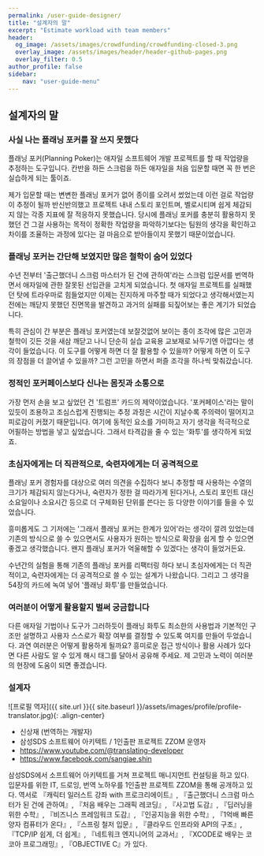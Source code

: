 ```yaml
---
permalink: /user-guide-designer/
title: "설계자의 말"
excerpt: "Estimate workload with team members"
header:
  og_image: /assets/images/crowdfunding/crowdfunding-closed-3.png
  overlay_image: /assets/images/header/header-github-pages.png
  overlay_filter: 0.5
author_profile: false
sidebar:
    nav: "user-guide-menu"
---
```


## 설계자의 말

### 사실 나는 플래닝 포커를 잘 쓰지 못했다
플래닝 포커(Planning Poker)는 애자일 소프트웨어 개발 프로젝트를 할 때 작업량을 추정하는 도구입니다. 칸반을 하든 스크럼을 하든 애자일을 처음 입문할 때면 꼭 한 번은 실습하게 되는 툴이죠.

제가 입문할 때는 변변한 플래닝 포커가 없어 종이를 오려서 썼었는데 이런 걸로 작업량이 추정이 될까 반신반의했고 프로젝트 내내 스토리 포인트며, 벨로시티며 쉽게 체감되지 않는 각종 지표에 잘 적응하지 못했습니다. 당시에 플래닝 포커를 충분히 활용하지 못했던 건 그걸 사용하는 목적이 정확한 작업량을 파악하기보다는 팀원의 생각을 확인하고 차이를 조율하는 과정에 있다는 걸 마음으로 받아들이지 못했기 때문이었습니다.

### 플래닝 포커는 간단해 보였지만 많은 철학이 숨어 있었다
수년 전부터 '출근했더니 스크럼 마스터가 된 건에 관하여'라는 스크럼 입문서를 번역하면서 애자일에 관한 잘못된 선입관을 고치게 되었습니다. 첫 애자일 프로젝트를 실패했던 탓에 트라우마로 힘들었지만 이제는 진지하게 마주할 때가 되었다고 생각해서였는지 전에는 깨닫지 못했던 진면목을 발견하고 과거의 실패를 되짚어보는 좋은 계기가 되었습니다. 

특히 관심이 간 부분은 플래닝 포커였는데 보잘것없어 보이는 종이 조각에 많은 고민과 철학이 깃든 것을 새삼 깨닫고 나니 단순히 실습 교육용 교보재로 놔두기엔 아깝다는 생각이 들었습니다. 이 도구를 어떻게 하면 더 잘 활용할 수 있을까? 어떻게 하면 이 도구의 장점을 더 끌어낼 수 있을까? 그런 고민을 하면서 퍼즐 조각을 하나씩 맞춰갔습니다.

### 정적인 포커페이스보다 신나는 몸짓과 소통으로
가장 먼저 손을 보고 싶었던 건 '트럼프' 카드의 제약이었습니다. '포커페이스'라는 말이 있듯이 조용하고 조심스럽게 진행되는 추정 과정은 시간이 지날수록 주의력이 떨어지고 피로감이 커졌기 때문입니다. 여기에 동적인 요소를 가미하고 자기 생각을 적극적으로 어필하는 방법을 넣고 싶었습니다. 그래서 타격감을 줄 수 있는 '화투'를 생각하게 되었죠.

### 초심자에게는 더 직관적으로, 숙련자에게는 더 공격적으로
플래닝 포커 경험자를 대상으로 여러 의견을 수집하다 보니 추정할 때 사용하는 수열의 크기가 체감되지 않는다거나, 숙련자가 정한 걸 따라가게 된다거나, 스토리 포인트 대신 소요일이나 소요시간 등으로 더 구체화된 단위를 쓴다는 등 다양한 이야기를 들을 수 있었습니다.

흥미롭게도 그 기저에는 '그래서 플래닝 포커는 한계가 있어'라는 생각이 깔려 있었는데 기존의 방식으로 쓸 수 있으면서도 사용자가 원하는 방식으로 확장을 쉽게 할 수 있으면 좋겠고 생각했습니다. 왠지 플래닝 포커가 억울해할 수 있겠다는 생각이 들었거든요.

수년간의 실험을 통해 기존의 플래닝 포커를 리팩터링 하다 보니 초심자에게는 더 직관적이고, 숙련자에게는 더 공격적으로 쓸 수 있는 설계가 나왔습니다. 그리고 그 생각을 54장의 카드에 녹여 넣어 '플래닝 화투'를 만들었습니다.

### 여러분이 어떻게 활용할지 벌써 궁금합니다
다른 애자일 기법이나 도구가 그러하듯이 플래닝 화투도 최소한의 사용법과 기본적인 구조만 설명하고 사용자 스스로가 확장 여부를 결정할 수 있도록 여지를 만들어 두었습니다. 과연 여러분은 어떻게 활용하게 될까요? 
흥미로운 접근 방식이나 활용 사례가 있다면 다른 사람도 알 수 있게 해시 태그를 달아서 공유해 주세요. 제 고민과 노력이 여러분의 현장에 도움이 되면 좋겠습니다.


### 설계자

![프로필 역자]({{ site.url }}{{ site.baseurl }}/assets/images/profile/profile-translator.jpg){: .align-center}
* 신상재 (번역하는 개발자)
* 삼성SDS 소프트웨어 아키텍트 / 1인출판 프로젝트 ZZOM 운영자
* <a href="https://www.youtube.com/@translating-developer" target="_blank">https://www.youtube.com/@translating-developer</a>
* <a href="https://www.facebook.com/sangjae.shin" target="_blank">https://www.facebook.com/sangjae.shin</a>

삼성SDS에서 소프트웨어 아키텍트를 거쳐 프로젝트 매니지먼트 컨설팅을 하고 있다. 입문자를 위한 IT, 드로잉, 번역 노하우를 1인출판 프로젝트 ZZOM을 통해 공개하고 있다. 역서로 『캐릭터 일러스트 강좌 with 프로크리에이트』, 『출근했더니 스크럼 마스터가 된 건에 관하여』, 『처음 배우는 그래픽 레코딩』, 『사고법 도감』, 『딥러닝을 위한 수학』, 『비즈니스 프레임워크 도감』, 『인공지능을 위한 수학』, 『1억배 빠른 양자 컴퓨터가 온다』, 『스프링 철저 입문』, 『클라우드 인프라와 API의 구조』, 『TCP/IP 쉽게, 더 쉽게』, 『네트워크 엔지니어의 교과서』, 『XCODE로 배우는 코코아 프로그래밍』, 『OBJECTIVE C』가 있다.
